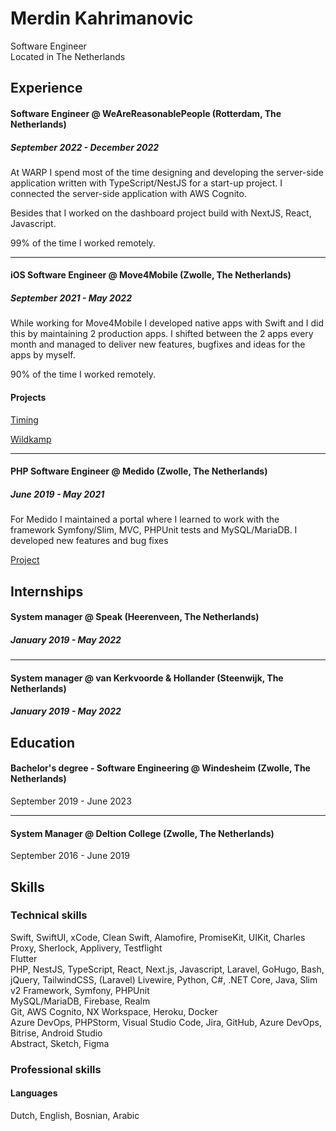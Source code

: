 # Merdin Kahrimanovic
Software Engineer<br>
Located in The Netherlands

## Experience
#### Software Engineer @ WeAreReasonablePeople (Rotterdam, The Netherlands)<br>
##### September 2022 - December 2022<br>
At WARP I spend most of the time designing and developing the server-side application written with TypeScript/NestJS for a start-up project. I connected the server-side application with AWS Cognito.

Besides that I worked on the dashboard project build with NextJS, React, Javascript. 

99% of the time I worked remotely.

---

#### iOS Software Engineer @ Move4Mobile (Zwolle, The Netherlands)
##### September 2021 - May 2022<br>
While working for Move4Mobile I developed native apps with Swift and I did this by maintaining 2 production apps. I shifted between the 2 apps every month and managed to deliver new features, bugfixes and ideas for the apps by myself. 

90% of the time I worked remotely.

#### Projects
[Timing](https://apps.apple.com/nl/app/timing-app/id783555866)

[Wildkamp](https://apps.apple.com/al/app/wildkamp/id1563891212)

---

#### PHP Software Engineer @ Medido (Zwolle, The Netherlands)
##### June 2019 - May 2021<br>
For Medido I maintained a portal where I learned to work with the framework Symfony/Slim, MVC, PHPUnit tests and MySQL/MariaDB. I developed new features and bug fixes

[Project](http://portal.medido.com)


## Internships
#### System manager @ Speak (Heerenveen, The Netherlands)
##### January 2019 - May 2022<br>
---
#### System manager @ van Kerkvoorde & Hollander (Steenwijk, The Netherlands)
##### January 2019 - May 2022<br>

## Education
#### Bachelor's degree - Software Engineering @ Windesheim (Zwolle, The Netherlands)
September 2019 - June 2023

---
#### System Manager @ Deltion College (Zwolle, The Netherlands)
September 2016 - June 2019


## Skills
### Technical skills
Swift, SwiftUI, xCode, Clean Swift, Alamofire, PromiseKit, UIKit, Charles Proxy, Sherlock, Applivery, Testflight <br>
Flutter <br>
PHP, NestJS, TypeScript, React, Next.js, Javascript, Laravel, GoHugo, Bash, jQuery, TailwindCSS, (Laravel) Livewire, Python, C#, .NET Core, Java, Slim v2 Framework, Symfony, PHPUnit <br>
MySQL/MariaDB, Firebase, Realm <br>
Git, AWS Cognito, NX Workspace, Heroku, Docker <br>
Azure DevOps, PHPStorm, Visual Studio Code, Jira, GitHub, Azure DevOps, Bitrise, Android Studio <br>
Abstract, Sketch, Figma <br>

### Professional skills
#### Languages
Dutch, English, Bosnian, Arabic
